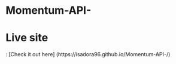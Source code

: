 # Momentum-API-

<h1>Live site</h1>: [Check it out here] (https://isadora96.github.io/Momentum-API-/) 
